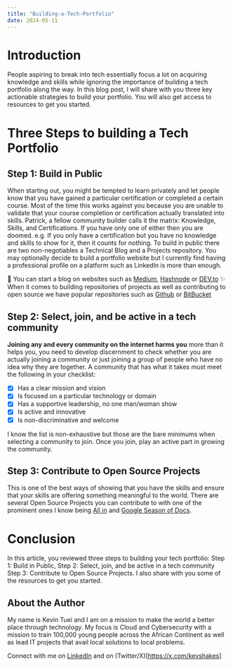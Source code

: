 ```yaml
---
title: "Building-a-Tech-Portfolio"
date: 2024-05-11
---
```


# Introduction

People aspiring to break into tech essentially focus a lot on acquiring knowledge and skills while ignoring the importance of building a tech portfolio along the way. In this blog post, I will share with you three key actionable strategies to build your portfolio. You will also get access to resources to get you started. 

# Three Steps to building a Tech Portfolio
## Step 1: Build in Public
When starting out, you might be tempted to learn privately and let people know that you have gained a particular certification or completed a certain course. Most of the time this works against you because you are unable to validate that your course completion or certification actually translated into skills. Patrick, a fellow community builder calls it the matrix: Knowledge, Skills, and Certifications. If you have only one of either then you are doomed. e.g. If you only have a certification but you have no knowledge and skills to show for it, then it counts for nothing. 
To build in public there are two non-negotiables a Technical Blog and a Projects repository. You may optionally decide to build a portfolio website but I currently find having a professional profile on a platform such as LinkedIn is more than enough. 

🚀 You can start a blog on websites such as [Medium](https://medium.com), [Hashnode](https://hashnode.com) or [DEV.to](https://dev.to)
✨ When it comes to building repositories of projects as well as contributing to open source we have popular repositories such as [Github](https://github.com) or [BitBucket](https://bitbucket.com)

## Step 2: Select, join, and be active in a tech community
**Joining any and every community on the internet harms you** more than it helps you, you need to develop discernment to check whether you are actually joining a community or just joining a group of people who have no idea why they are together. A community that has what it takes must meet the following in your checklist:
- [x] Has a clear mission and vision
- [x] Is focused on a particular technology or domain
- [x] Has a supportive leadership, no one man/woman show
- [x] Is active and innovative
- [x] Is non-discriminative and welcome

I know the list is non-exhaustive but those are the bare minimums when selecting a community to join. Once you join, play an active part in growing the community. 

## Step 3: Contribute to Open Source Projects
This is one of the best ways of showing that you have the skills and ensure that your skills are offering something meaningful to the world. There are several Open Source Projects you can contribute to with one of the prominent ones I know being [All in](https://allinopensource.org/) and [Google Season of Docs](https://developers.google.com/season-of-docs).


# Conclusion
In this article, you reviewed three steps to building your tech portfolio: Step 1: Build in Public, Step 2: Select, join, and be active in a tech community Step 3: Contribute to Open Source Projects. I also share with you some of the resources to get you started. 

## About the Author
My name is Kevin Tuei and I am on a mission to make the world a better place through technology. My focus is Cloud and Cybersecurity with a mission to train 100,000 young people across the African Continent as well as lead IT projects that avail local solutions to local problems. 

Connect with me on [LinkedIn](https://linkedin.com/in/kevintuei) and on (Twitter/X)[https://x.com/kevshakes]

